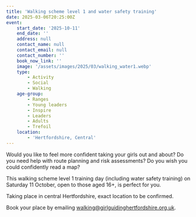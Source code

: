 ```yaml
---
title: 'Walking scheme level 1 and water safety training'
date: 2025-03-06T20:25:00Z
event:
    start_date: '2025-10-11'
    end_date: ''
    address: null
    contact_name: null
    contact_email: null
    contact_number: ''
    book_now_link: ''
    image: '/assets/images/2025/03/walking_water1.webp'
    type:
        - Activity
        - Social
        - Walking
    age-group:
        - Ranges
        - Young leaders
        - Inspire
        - Leaders
        - Adults
        - Trefoil
    location:
        - 'Hertfordshire, Central'
---
```

Would you like to feel more confident taking your girls out and about? Do you need help with route planning and risk assessments? Do you wish you could confidently read a map?

This walking scheme level 1 training day (including water safety training) on Saturday 11 October, open to those aged 16+, is perfect for you.

Taking place in central Hertfordshire, exact location to be confirmed.

Book your place by emailing <walking@girlguidinghertfordshire.org.uk>.
